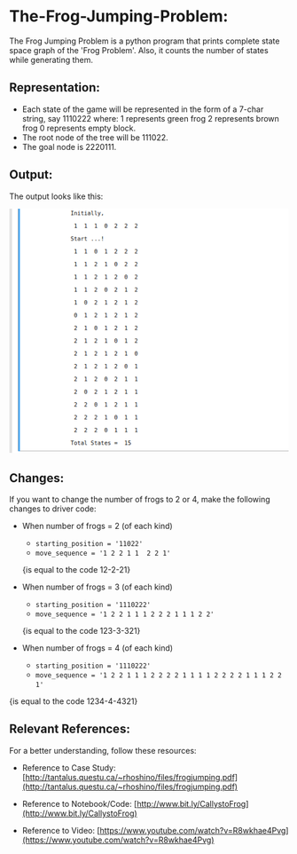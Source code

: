 # The-Frog-Jumping-Problem:

The Frog Jumping Problem is a python program that prints complete state space graph of the 'Frog Problem'. Also, it counts the number of states while generating them.

## Representation:

* Each state of the game will be represented in the form of a 7-char string, say 1110222 where:  1 represents green frog 2 represents brown frog 0 represents empty block. 
* The root node of the tree will be 111022.
* The goal node is 2220111.

## Output:
 
 The output looks like this:
 
 ![Output](https://github.com/Agha-Muqarib/The-Frog-Jumping-Problem/blob/main/Images/Output.png)
 
 ## Changes:
 
 If you want to change the number of frogs to 2 or 4, make the following changes to driver code:
 
 * When number of frogs = 2 (of each kind)
   - ```starting_position = '11022'```
   - ```move_sequence = '1 2 2 1 1  2 2 1'```
   
   {is equal to the code 12-2-21}
   
 * When number of frogs = 3 (of each kind)
   - ```starting_position = '1110222'```
   - ```move_sequence = '1 2 2 1 1 1 2 2 2 1 1 1 2 2'```
   
   {is equal to the code 123-3-321}
   
 
 * When number of frogs = 4 (of each kind)
   - ```starting_position = '1110222'```
   - ```move_sequence = '1 2 2 1 1 1 2 2 2 2 1 1 1 1 2 2 2 2 1 1 1 2 2 1'```

  {is equal to the code 1234-4-4321}

## Relevant References:

For a better understanding, follow these resources:

* Reference to Case Study:
        [http://tantalus.questu.ca/~rhoshino/files/frogjumping.pdf](http://tantalus.questu.ca/~rhoshino/files/frogjumping.pdf) 
  
* Reference to Notebook/Code: 
        [http://www.bit.ly/CallystoFrog](http://www.bit.ly/CallystoFrog)
  
* Reference to Video: 
        [https://www.youtube.com/watch?v=R8wkhae4Pvg](https://www.youtube.com/watch?v=R8wkhae4Pvg)
 
 
